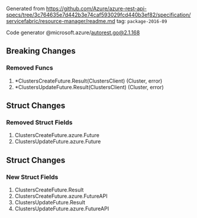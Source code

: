 Generated from https://github.com/Azure/azure-rest-api-specs/tree/3c764635e7d442b3e74caf593029fcd440b3ef82/specification/servicefabric/resource-manager/readme.md tag: `package-2016-09`

Code generator @microsoft.azure/autorest.go@2.1.168

## Breaking Changes

### Removed Funcs

1. *ClustersCreateFuture.Result(ClustersClient) (Cluster, error)
1. *ClustersUpdateFuture.Result(ClustersClient) (Cluster, error)

## Struct Changes

### Removed Struct Fields

1. ClustersCreateFuture.azure.Future
1. ClustersUpdateFuture.azure.Future

## Struct Changes

### New Struct Fields

1. ClustersCreateFuture.Result
1. ClustersCreateFuture.azure.FutureAPI
1. ClustersUpdateFuture.Result
1. ClustersUpdateFuture.azure.FutureAPI
